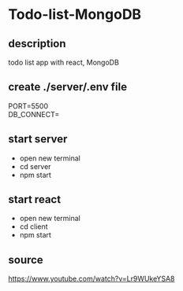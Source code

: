 # Todo-list-MongoDB

## description
todo list app with react, MongoDB

## create ./server/.env file
PORT=5500<br>
DB_CONNECT=<your db connection>

## start server
- open new terminal
- cd server
- npm start

## start react
- open new terminal
- cd client
- npm start

## source
https://www.youtube.com/watch?v=Lr9WUkeYSA8